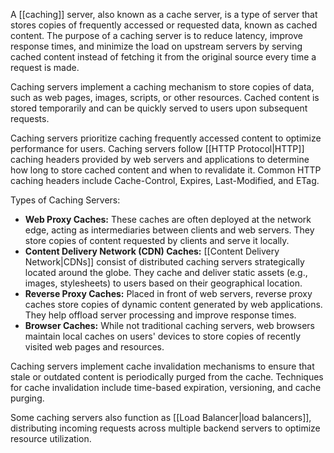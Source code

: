 A [[caching]] server, also known as a cache server, is a type of server that stores copies of frequently accessed or requested data, known as cached content. The purpose of a caching server is to reduce latency, improve response times, and minimize the load on upstream servers by serving cached content instead of fetching it from the original source every time a request is made.

Caching servers implement a caching mechanism to store copies of data, such as web pages, images, scripts, or other resources. Cached content is stored temporarily and can be quickly served to users upon subsequent requests.

Caching servers prioritize caching frequently accessed content to optimize performance for users. Caching servers follow [[HTTP Protocol|HTTP]] caching headers provided by web servers and applications to determine how long to store cached content and when to revalidate it. Common HTTP caching headers include Cache-Control, Expires, Last-Modified, and ETag.

Types of Caching Servers:

- **Web Proxy Caches:** These caches are often deployed at the network edge, acting as intermediaries between clients and web servers. They store copies of content requested by clients and serve it locally.
- **Content Delivery Network (CDN) Caches:** [[Content Delivery Network|CDNs]] consist of distributed caching servers strategically located around the globe. They cache and deliver static assets (e.g., images, stylesheets) to users based on their geographical location.
- **Reverse Proxy Caches:** Placed in front of web servers, reverse proxy caches store copies of dynamic content generated by web applications. They help offload server processing and improve response times.
- **Browser Caches:** While not traditional caching servers, web browsers maintain local caches on users' devices to store copies of recently visited web pages and resources.

Caching servers implement cache invalidation mechanisms to ensure that stale or outdated content is periodically purged from the cache. Techniques for cache invalidation include time-based expiration, versioning, and cache purging.

Some caching servers also function as [[Load Balancer|load balancers]], distributing incoming requests across multiple backend servers to optimize resource utilization.
